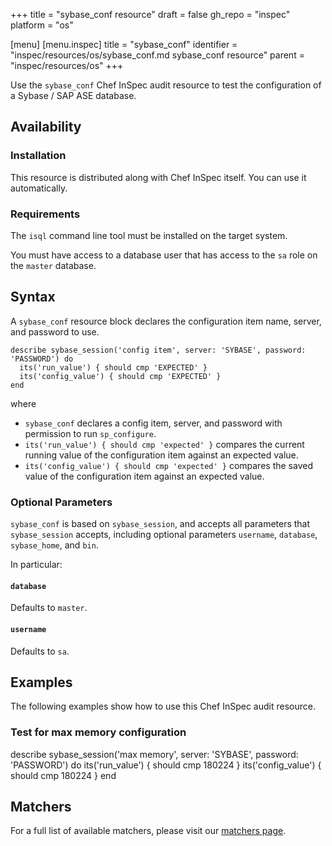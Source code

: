 +++
title = "sybase_conf resource"
draft = false
gh_repo = "inspec"
platform = "os"

[menu]
  [menu.inspec]
    title = "sybase_conf"
    identifier = "inspec/resources/os/sybase_conf.md sybase_conf resource"
    parent = "inspec/resources/os"
+++

Use the `sybase_conf` Chef InSpec audit resource to test the configuration of a Sybase / SAP ASE database.

## Availability

### Installation

This resource is distributed along with Chef InSpec itself. You can use it automatically.

### Requirements

The `isql` command line tool must be installed on the target system.

You must have access to a database user that has access to the `sa` role on the `master` database.

## Syntax

A `sybase_conf` resource block declares the configuration item name, server, and password to use.

    describe sybase_session('config item', server: 'SYBASE', password: 'PASSWORD') do
      its('run_value') { should cmp 'EXPECTED' }
      its('config_value') { should cmp 'EXPECTED' }
    end

where

- `sybase_conf` declares a config item, server, and password with permission to run `sp_configure`.
- `its('run_value') { should cmp 'expected' }` compares the current running value of the configuration item against an expected value.
- `its('config_value') { should cmp 'expected' }` compares the saved value of the configuration item against an expected value.

### Optional Parameters

`sybase_conf` is based on `sybase_session`, and accepts all parameters that `sybase_session` accepts, including optional parameters `username`, `database`, `sybase_home`, and `bin`.

In particular:

#### `database`

Defaults to `master`.

#### `username`

Defaults to `sa`.

## Examples

The following examples show how to use this Chef InSpec audit resource.

### Test for max memory configuration

describe sybase_session('max memory', server: 'SYBASE', password: 'PASSWORD') do
  its('run_value') { should cmp 180224 }
  its('config_value') { should cmp 180224 }
end

## Matchers

For a full list of available matchers, please visit our [matchers page](/inspec/matchers/).
